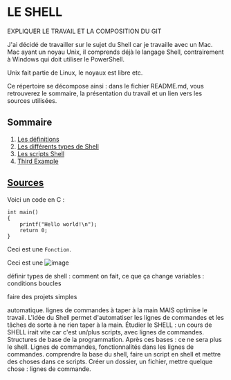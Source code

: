 # LE SHELL

EXPLIQUER LE TRAVAIL ET LA COMPOSITION DU GIT

J'ai décidé de travailler sur le sujet du Shell car je travaille avec un Mac. Mac ayant un noyau Unix, il comprends déjà le langage Shell, contrairement à Windows qui doit utiliser le PowerShell. 

Unix fait partie de Linux, le noyaux est libre etc.

Ce répertoire se décompose ainsi : dans le fichier README.md, vous retrouverez le sommaire, la présentation du travail et un lien vers les sources utilisées. 

## Sommaire
1. [Les définitions](./definition.md)
2. [Les différents types de Shell](./types.md)
3. [Les scripts Shell](./script.md)
4. [Third Example](./example.md)

## [Sources](./sources.md)

Voici un code en C :

    int main()
    {
        printf("Hello world!\n");
        return 0;
    }

Ceci est une `Fonction`.

Ceci est une ![image](oliviamoreau/Desktop/test.jpg)

définir
types de shell : comment on fait, ce que ça change
variables : 
conditions
boucles

faire des projets simples

automatique. lignes de commandes à taper à la main MAIS optimise le travail. L'idée du Shell permet d'automatiser les lignes de commandes et les tâches de sorte à ne rien taper à la main. Étudier le SHELL : un cours de SHELL irait vite car c'est un/plus scripts, avec lignes de commandes. Structures de base de la programmation. Après ces bases : ce ne sera plus le shell. Lignes de commandes, fonctionnalités dans les lignes de commandes. 
comprendre la base du shell, faire un script en shell et mettre des choses dans ce scripts. Créer un dossier, un fichier, mettre quelque chose : lignes de commande. 